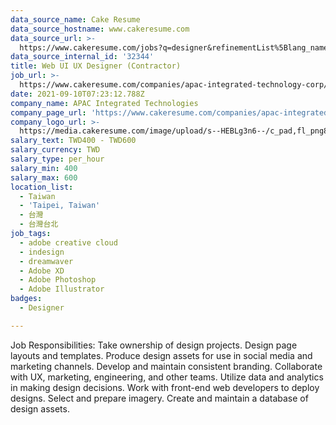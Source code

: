```yaml
---
data_source_name: Cake Resume
data_source_hostname: www.cakeresume.com
data_source_url: >-
  https://www.cakeresume.com/jobs?q=designer&refinementList%5Blang_name%5D%5B0%5D=English&refinementList%5Bsalary_type%5D=per_year
data_source_internal_id: '32344'
title: Web UI UX Designer (Contractor)
job_url: >-
  https://www.cakeresume.com/companies/apac-integrated-technology-corp/jobs/ux-designer-now
date: 2021-09-10T07:23:12.788Z
company_name: APAC Integrated Technologies
company_page_url: 'https://www.cakeresume.com/companies/apac-integrated-technology-corp'
company_logo_url: >-
  https://media.cakeresume.com/image/upload/s--HEBLg3n6--/c_pad,fl_png8,h_200,w_200/v1625487576/oq8of90owc54cytwluaf.png
salary_text: TWD400 - TWD600
salary_currency: TWD
salary_type: per_hour
salary_min: 400
salary_max: 600
location_list:
  - Taiwan
  - 'Taipei, Taiwan'
  - 台灣
  - 台灣台北
job_tags:
  - adobe creative cloud
  - indesign
  - dreamwaver
  - Adobe XD
  - Adobe Photoshop
  - Adobe Illustrator
badges:
  - Designer

---
```


Job Responsibilities: Take ownership of design projects. Design page layouts and templates. Produce design assets for use in social media and marketing channels. Develop and maintain consistent branding. Collaborate with UX, marketing, engineering, and other teams. Utilize data and analytics in making design decisions. Work with front-end web developers to deploy designs. Select and prepare imagery. Create and maintain a database of design assets.